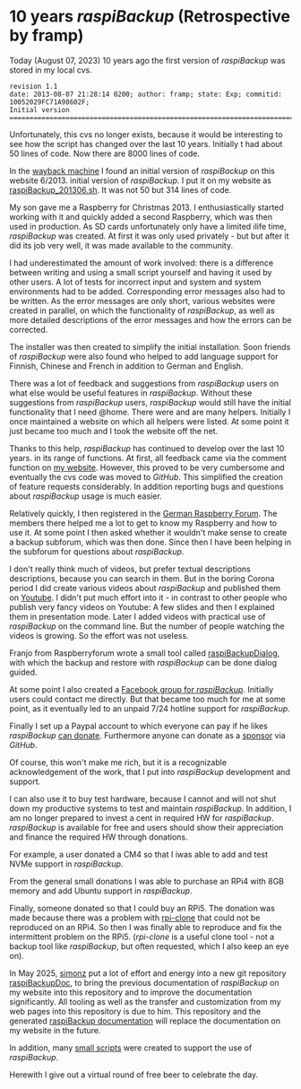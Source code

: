 # 10 years *raspiBackup* (Retrospective by framp)

Today (August 07, 2023) 10 years ago the first version of *raspiBackup*
was stored in my local cvs.

```
revision 1.1
date: 2013-08-07 21:28:14 0200; author: framp; state: Exp; commitid: 10052029FC71A98602F;
Initial version
=============================================================================
```

Unfortunately, this cvs no longer exists, because it would be interesting to see
how the script has changed over the last 10 years. Initially t had about 50
lines of code. Now there are 8000 lines of code.

In the [wayback machine](https://web.archive.org/) I found an initial version of *raspiBackup* on this website 6/2013.
initial version of *raspiBackup*. I put it on my website as [raspiBackup_201306.sh](https://www.linux-tips-and-tricks.de/raspiBackup/raspiBackup_201306.sh).
It was not 50 but 314 lines of code.

My son gave me a Raspberry for Christmas 2013. I enthusiastically started
working with it and quickly added a second Raspberry, which was then
used in production. As SD cards unfortunately only have a limited
ilife time, *raspiBackup* was created. At first it was only used privately - but
but after it did its job very well, it was made available to the community.

I had underestimated the amount of work involved: there is a difference
between writing and using a small script yourself and having it used by other users.
A lot of tests for incorrect input and system
and system environments had to be added. Corresponding error messages also had to be
written. As the error messages are only short,
various websites were created in parallel, on which the functionality of
*raspiBackup*, as well as more detailed descriptions of the error messages and
how the errors can be corrected. 

The installer was then created to simplify the initial installation. Soon
friends of *raspiBackup* were also found who helped to add language support for
Finnish, Chinese and French in addition to German and English.

There was a lot of feedback and suggestions from *raspiBackup* users on what else would be
useful features in *raspiBackup*. Without these suggestions from
*raspiBackup* users, *raspiBackup* would still have the initial functionality
that I need @home. There were and are many helpers. Initially
I once maintained a website on which all helpers were listed.
At some point it just became too much and I took the website off the net.

Thanks to this help, *raspiBackup* has continued to develop over the last 10 years.
in its range of functions. At first, all feedback came via the
comment function on [my website](https://www.linux-tips-and-tricks.de). However, this proved to be very
cumbersome and eventually the cvs code was moved to *GitHub*. This
simplified the creation of feature requests considerably. In addition
reporting bugs and questions about *raspiBackup* usage
is much easier.

Relatively quickly, I then registered in the [German Raspberry Forum](https://forum-raspberrypi.de/forum/).
The members there helped me a lot to get to know my Raspberry
and how to use it. At some point I then asked whether it wouldn't make sense to create a backup
subforum, which was then done. Since then I have been helping in the subforum
for questions about *raspiBackup*.

I don't really think much of videos, but prefer textual descriptions
descriptions, because you can search in them. But in the boring Corona period
I did create various videos about *raspiBackup* and published them on
[Youtube](https://www.youtube.com/channel/UCnFHtfMXVpWy6mzMazqyINg).
I didn't put much effort into it - in contrast to
other people who publish very fancy videos on Youtube: A few slides
and then I explained them in presentation mode. Later I
added videos with practical use of *raspiBackup* on the command line.
But the number of people watching the videos
is growing. So the effort was not useless.

Franjo from Raspberryforum wrote a small tool called [raspiBackupDialog](https://github.com/framps/raspiBackup/blob/master/helper/raspiBackupDialog.sh), with which the backup and restore with
*raspiBackup* can be done dialog guided.

At some point I also created a [Facebook group for *raspiBackup*](https://www.facebook.com/raspiBackup). Initially
users could contact me directly. But that became
too much for me at some point, as it eventually led to an unpaid 7/24
hotline support for *raspiBackup*.

Finally I set up a Paypal account to which everyone can pay if he 
likes *raspiBackup* [can donate](introduction.md#donation). Furthermore
anyone can donate as a [sponsor](https://github.com/sponsors/framps) via *GitHub*.

Of course, this won't make me rich, but it is a recognizable acknowledgement of the work,
that I put into *raspiBackup* development and support.

I can also use it to buy test hardware, because
I cannot and will not shut down my productive systems to test and maintain *raspiBackup*.
In addition, I am no longer prepared to invest a cent
in required HW for *raspiBackup*. *raspiBackup* is available for free
and users should show their appreciation and finance the required HW through donations.

For example, a user donated a CM4 so that I iwas able to add and test NVMe support in *raspiBackup*.

From the general small donations I was able to purchase an RPi4 with 8GB memory and add Ubuntu support in *raspiBackup*.

Finally, someone donated so that I could buy an RPi5. The donation was made because there was a
problem with [rpi-clone](https://github.com/geerlingguy/rpi-clone) that could not be reproduced on an RPi4.
So then I was finally able to reproduce and fix the intermittent problem on the RPi5.
(*rpi-clone* is a useful clone tool - not a backup tool like *raspiBackup*, but often requested,
which I also keep an eye on).

In May 2025, [simonz](https://github.com/rpi-simonz/) put a lot of effort and energy into a new git repository [raspiBackupDoc](https://github.com/framps/raspiBackupDoc),
to bring the previous documentation of *raspiBackup* on my website into this repository
and to improve the documentation significantly. All tooling as well as the transfer and
customization from my web pages into this repository is due to him. This repository and the generated
[raspiBackup documentation](https://framps.github.io/raspiBackupDoc) will replace the documentation on my website in the future.

In addition, many [small scripts](https://github.com/framps/raspiBackup/tree/master/scripts) were created to support the use of *raspiBackup*.

Herewith I give out a virtual round of free beer to celebrate the day.

[.status]: translated
[.source]: https://www.linux-tips-and-tricks.de/de/raspibackupcategoried/649-10-jahre-raspibackup
[.source]: https://www.linux-tips-and-tricks.de/en/raspibackupcategorye/657-10-years-raspibackup


